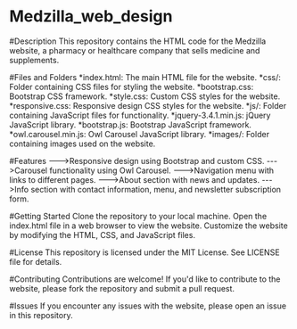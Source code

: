 # Medzilla_web_design

#Description
This repository contains the HTML code for the Medzilla website, a pharmacy or healthcare company that sells medicine and supplements.


#Files and Folders
*index.html: 
  The main HTML file for the website.
*css/: 
  Folder containing CSS files for styling the website.
*bootstrap.css: 
  Bootstrap CSS framework.
*style.css: 
  Custom CSS styles for the website.
*responsive.css: 
  Responsive design CSS styles for the website.
*js/: 
  Folder containing JavaScript files for functionality.
*jquery-3.4.1.min.js: 
  jQuery JavaScript library.
*bootstrap.js: 
  Bootstrap JavaScript framework.
*owl.carousel.min.js: 
  Owl Carousel JavaScript library.
*images/: 
  Folder containing images used on the website.

  
#Features
--->Responsive design using Bootstrap and custom CSS.
--->Carousel functionality using Owl Carousel.
--->Navigation menu with links to different pages.
--->About section with news and updates.
--->Info section with contact information, menu, and newsletter subscription form.


#Getting Started
Clone the repository to your local machine.
Open the index.html file in a web browser to view the website.
Customize the website by modifying the HTML, CSS, and JavaScript files.


#License
This repository is licensed under the MIT License. See LICENSE file for details.


#Contributing
Contributions are welcome! If you'd like to contribute to the website, please fork the repository and submit a pull request.


#Issues
If you encounter any issues with the website, please open an issue in this repository.
